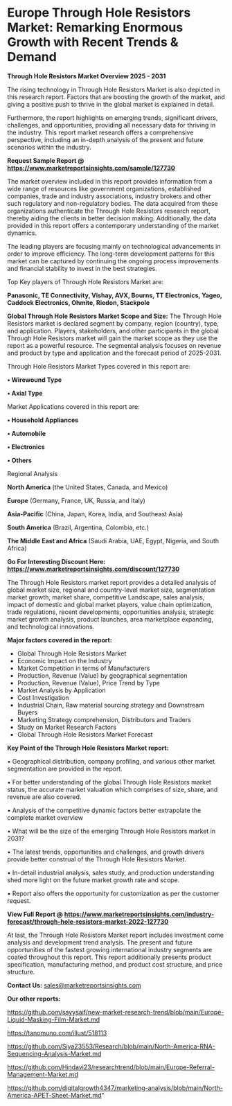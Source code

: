 # Europe Through Hole Resistors Market: Remarking Enormous Growth with Recent Trends & Demand

<Strong> Through Hole Resistors Market Overview 2025 - 2031</strong>

The rising technology in Through Hole Resistors Market is also depicted in this research report. Factors that are boosting the growth of the market, and giving a positive push to thrive in the global market is explained in detail.

Furthermore, the report highlights on emerging trends, significant drivers, challenges, and opportunities, providing all necessary data for thriving in the industry. This report market research offers a comprehensive perspective, including an in-depth analysis of the present and future scenarios within the industry.

<strong>Request Sample Report @ <a href=https://www.marketreportsinsights.com/sample/127730>https://www.marketreportsinsights.com/sample/127730</a></strong>

The market overview included in this report provides information from a wide range of resources like government organizations, established companies, trade and industry associations, industry brokers and other such regulatory and non-regulatory bodies. The data acquired from these organizations authenticate the Through Hole Resistors research report, thereby aiding the clients in better decision making. Additionally, the data provided in this report offers a contemporary understanding of the market dynamics.

The leading players are focusing mainly on technological advancements in order to improve efficiency. The long-term development patterns for this market can be captured by continuing the ongoing process improvements and financial stability to invest in the best strategies.

Top Key players of Through Hole Resistors Market are:

<strong>Panasonic, TE Connectivity, Vishay, AVX, Bourns, TT Electronics, Yageo, Caddock Electronics, Ohmite, Riedon, Stackpole</strong>

<strong><b>Global Through Hole Resistors Market Scope and Size:</b></strong>
The Through Hole Resistors market is declared segment by company, region (country), type, and application. Players, stakeholders, and other participants in the global Through Hole Resistors market will gain the market scope as they use the report as a powerful resource. The segmental analysis focuses on revenue and product by type and application and the forecast period of 2025-2031.

Through Hole Resistors Market Types covered in this report are:

<strong>• Wirewound Type

• Axial Type</strong>

Market Applications covered in this report are:

<strong>• Household Appliances

• Automobile

• Electronics

• Others</strong> 

Regional Analysis

<strong>North America</strong> (the United States, Canada, and Mexico)

<strong>Europe</strong> (Germany, France, UK, Russia, and Italy)

<strong>Asia-Pacific</strong> (China, Japan, Korea, India, and Southeast Asia)

<strong>South America</strong> (Brazil, Argentina, Colombia, etc.)

<strong>The Middle East and Africa</strong> (Saudi Arabia, UAE, Egypt, Nigeria, and South Africa)

<strong>Go For Interesting Discount Here: <a href=https://www.marketreportsinsights.com/discount/127730>https://www.marketreportsinsights.com/discount/127730</a></strong>

The Through Hole Resistors market report provides a detailed analysis of global market size, regional and country-level market size, segmentation market growth, market share, competitive Landscape, sales analysis, impact of domestic and global market players, value chain optimization, trade regulations, recent developments, opportunities analysis, strategic market growth analysis, product launches, area marketplace expanding, and technological innovations.

<strong><b>Major factors covered in the report:</b></strong>
<ul>
  <li>Global Through Hole Resistors Market </li>
  <li>Economic Impact on the Industry</li>
  <li>Market Competition in terms of Manufacturers</li>
  <li>Production, Revenue (Value) by geographical segmentation</li>
  <li>Production, Revenue (Value), Price Trend by Type</li>
  <li>Market Analysis by Application</li>
  <li>Cost Investigation</li>
  <li>Industrial Chain, Raw material sourcing strategy and Downstream Buyers</li>
  <li>Marketing Strategy comprehension, Distributors and Traders</li>
  <li>Study on Market Research Factors</li>
  <li>Global Through Hole Resistors Market Forecast</li>
</ul>

<strong><b>Key Point of the Through Hole Resistors Market report:</b></strong>

• Geographical distribution, company profiling, and various other market segmentation are provided in the report.

• For better understanding of the global Through Hole Resistors market status, the accurate market valuation which comprises of size, share, and revenue are also covered.

• Analysis of the competitive dynamic factors better extrapolate the complete market overview

• What will be the size of the emerging Through Hole Resistors market in 2031?

• The latest trends, opportunities and challenges, and growth drivers provide better construal of the Through Hole Resistors Market.

• In-detail industrial analysis, sales study, and production understanding shed more light on the future market growth rate and scope.

• Report also offers the opportunity for customization as per the customer request.

<strong><b>View Full Report @ <a href=https://www.marketreportsinsights.com/industry-forecast/through-hole-resistors-market-2022-127730>https://www.marketreportsinsights.com/industry-forecast/through-hole-resistors-market-2022-127730</a></b></strong>


At last, the Through Hole Resistors Market report includes investment come analysis and development trend analysis. The present and future opportunities of the fastest growing international industry segments are coated throughout this report. This report additionally presents product specification, manufacturing method, and product cost structure, and price structure.

<strong>Contact Us:</strong>
sales@marketreportsinsights.com

<strong>Our other reports:</strong>

<a href=https://github.com/sayysaif/new-market-research-trend/blob/main/Europe-Liquid-Masking-Film-Market.md>https://github.com/sayysaif/new-market-research-trend/blob/main/Europe-Liquid-Masking-Film-Market.md</a>

<a href=https://tanomuno.com/illust/518113>https://tanomuno.com/illust/518113</a>

<a href=https://github.com/Siya23553/Research/blob/main/North-America-RNA-Sequencing-Analysis-Market.md>https://github.com/Siya23553/Research/blob/main/North-America-RNA-Sequencing-Analysis-Market.md</a>

<a href=https://github.com/Hindavi23/researchtrend/blob/main/Europe-Referral-Management-Market.md>https://github.com/Hindavi23/researchtrend/blob/main/Europe-Referral-Management-Market.md</a>

<a href=https://github.com/digitalgrowth4347/marketing-analysis/blob/main/North-America-APET-Sheet-Market.md>https://github.com/digitalgrowth4347/marketing-analysis/blob/main/North-America-APET-Sheet-Market.md</a>"
